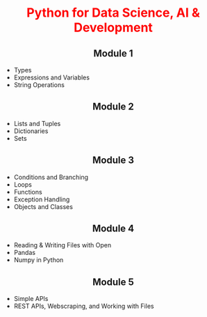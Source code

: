 <center> <h1 style=color:red;> Python for Data Science, AI & Development </h1> </center>

<center> <h2> Module 1 </h2> </center>

* Types
* Expressions and Variables
* String Operations

<center> <h2> Module 2 </h2> </center>

* Lists and Tuples
* Dictionaries
* Sets

<center> <h2> Module 3 </h2> </center>

* Conditions and Branching
* Loops
* Functions
* Exception Handling
* Objects and Classes

<center> <h2> Module 4 </h2> </center>

* Reading & Writing Files with Open
* Pandas
* Numpy in Python

<center> <h2> Module 5 </h2> </center>

* Simple APIs
* REST APIs, Webscraping, and Working with Files